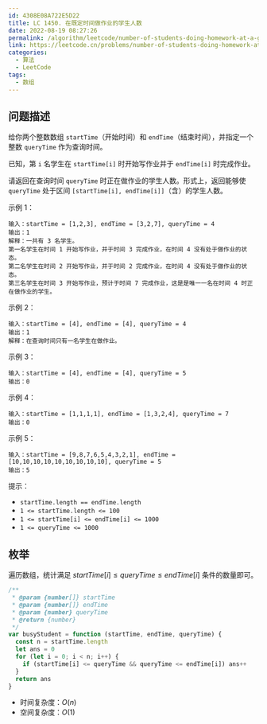 ```yaml
---
id: 4308E08A722E5D22
title: LC 1450. 在既定时间做作业的学生人数
date: 2022-08-19 08:27:26
permalink: /algorithm/leetcode/number-of-students-doing-homework-at-a-given-time
link: https://leetcode.cn/problems/number-of-students-doing-homework-at-a-given-time
categories:
  - 算法
  - LeetCode
tags:
  - 数组
---
```


<Level :type='1'/>

## 问题描述

给你两个整数数组 `startTime`（开始时间）和 `endTime`（结束时间），并指定一个整数 `queryTime` 作为查询时间。

已知，第 `i` 名学生在 `startTime[i]` 时开始写作业并于 `endTime[i]` 时完成作业。

请返回在查询时间 `queryTime` 时正在做作业的学生人数。形式上，返回能够使 `queryTime` 处于区间 `[startTime[i], endTime[i]]`（含）的学生人数。

示例 1：

```text
输入：startTime = [1,2,3], endTime = [3,2,7], queryTime = 4
输出：1
解释：一共有 3 名学生。
第一名学生在时间 1 开始写作业，并于时间 3 完成作业，在时间 4 没有处于做作业的状态。
第二名学生在时间 2 开始写作业，并于时间 2 完成作业，在时间 4 没有处于做作业的状态。
第三名学生在时间 3 开始写作业，预计于时间 7 完成作业，这是是唯一一名在时间 4 时正在做作业的学生。
```

示例 2：

```text
输入：startTime = [4], endTime = [4], queryTime = 4
输出：1
解释：在查询时间只有一名学生在做作业。
```

示例 3：

```text
输入：startTime = [4], endTime = [4], queryTime = 5
输出：0
```

示例 4：

```text
输入：startTime = [1,1,1,1], endTime = [1,3,2,4], queryTime = 7
输出：0
```

示例 5：

```text
输入：startTime = [9,8,7,6,5,4,3,2,1], endTime = [10,10,10,10,10,10,10,10,10], queryTime = 5
输出：5
```

提示：

- `startTime.length == endTime.length`
- `1 <= startTime.length <= 100`
- `1 <= startTime[i] <= endTime[i] <= 1000`
- `1 <= queryTime <= 1000`

## 枚举

遍历数组，统计满足 $startTime[i] \leq queryTime \leq endTime[i]$ 条件的数量即可。

```javascript
/**
 * @param {number[]} startTime
 * @param {number[]} endTime
 * @param {number} queryTime
 * @return {number}
 */
var busyStudent = function (startTime, endTime, queryTime) {
  const n = startTime.length
  let ans = 0
  for (let i = 0; i < n; i++) {
    if (startTime[i] <= queryTime && queryTime <= endTime[i]) ans++
  }
  return ans
}
```

- 时间复杂度：$O(n)$
- 空间复杂度：$O(1)$
